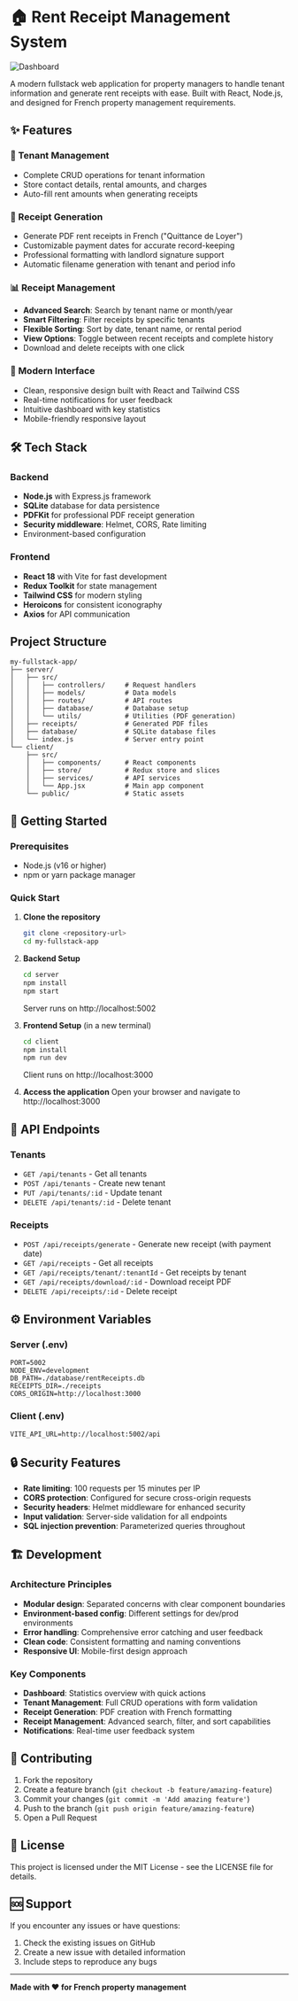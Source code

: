 # 🏠 Rent Receipt Management System

![Dashboard](dashboard.png)

A modern fullstack web application for property managers to handle tenant information and generate rent receipts with ease. Built with React, Node.js, and designed for French property management requirements.

## ✨ Features

### 👥 Tenant Management
- Complete CRUD operations for tenant information
- Store contact details, rental amounts, and charges
- Auto-fill rent amounts when generating receipts

### 🧾 Receipt Generation
- Generate PDF rent receipts in French ("Quittance de Loyer")
- Customizable payment dates for accurate record-keeping
- Professional formatting with landlord signature support
- Automatic filename generation with tenant and period info

### 📊 Receipt Management
- **Advanced Search**: Search by tenant name or month/year
- **Smart Filtering**: Filter receipts by specific tenants
- **Flexible Sorting**: Sort by date, tenant name, or rental period
- **View Options**: Toggle between recent receipts and complete history
- Download and delete receipts with one click

### 🎨 Modern Interface
- Clean, responsive design built with React and Tailwind CSS
- Real-time notifications for user feedback
- Intuitive dashboard with key statistics
- Mobile-friendly responsive layout

## 🛠️ Tech Stack

### Backend
- **Node.js** with Express.js framework
- **SQLite** database for data persistence
- **PDFKit** for professional PDF receipt generation
- **Security middleware**: Helmet, CORS, Rate limiting
- Environment-based configuration

### Frontend
- **React 18** with Vite for fast development
- **Redux Toolkit** for state management
- **Tailwind CSS** for modern styling
- **Heroicons** for consistent iconography
- **Axios** for API communication

## Project Structure

```
my-fullstack-app/
├── server/
│   ├── src/
│   │   ├── controllers/     # Request handlers
│   │   ├── models/          # Data models
│   │   ├── routes/          # API routes
│   │   ├── database/        # Database setup
│   │   └── utils/           # Utilities (PDF generation)
│   ├── receipts/            # Generated PDF files
│   ├── database/            # SQLite database files
│   └── index.js             # Server entry point
└── client/
    ├── src/
    │   ├── components/      # React components
    │   ├── store/           # Redux store and slices
    │   ├── services/        # API services
    │   └── App.jsx          # Main app component
    └── public/              # Static assets
```

## 🚀 Getting Started

### Prerequisites
- Node.js (v16 or higher)
- npm or yarn package manager

### Quick Start

1. **Clone the repository**
   ```bash
   git clone <repository-url>
   cd my-fullstack-app
   ```

2. **Backend Setup**
   ```bash
   cd server
   npm install
   npm start
   ```
   Server runs on http://localhost:5002

3. **Frontend Setup** (in a new terminal)
   ```bash
   cd client
   npm install
   npm run dev
   ```
   Client runs on http://localhost:3000

4. **Access the application**
   Open your browser and navigate to http://localhost:3000

## 📡 API Endpoints

### Tenants
- `GET /api/tenants` - Get all tenants
- `POST /api/tenants` - Create new tenant  
- `PUT /api/tenants/:id` - Update tenant
- `DELETE /api/tenants/:id` - Delete tenant

### Receipts
- `POST /api/receipts/generate` - Generate new receipt (with payment date)
- `GET /api/receipts` - Get all receipts
- `GET /api/receipts/tenant/:tenantId` - Get receipts by tenant
- `GET /api/receipts/download/:id` - Download receipt PDF
- `DELETE /api/receipts/:id` - Delete receipt

## ⚙️ Environment Variables

### Server (.env)
```env
PORT=5002
NODE_ENV=development
DB_PATH=./database/rentReceipts.db
RECEIPTS_DIR=./receipts
CORS_ORIGIN=http://localhost:3000
```

### Client (.env)
```env
VITE_API_URL=http://localhost:5002/api
```

## 🔒 Security Features

- **Rate limiting**: 100 requests per 15 minutes per IP
- **CORS protection**: Configured for secure cross-origin requests
- **Security headers**: Helmet middleware for enhanced security
- **Input validation**: Server-side validation for all endpoints
- **SQL injection prevention**: Parameterized queries throughout

## 🏗️ Development

### Architecture Principles
- **Modular design**: Separated concerns with clear component boundaries
- **Environment-based config**: Different settings for dev/prod environments
- **Error handling**: Comprehensive error catching and user feedback
- **Clean code**: Consistent formatting and naming conventions
- **Responsive UI**: Mobile-first design approach

### Key Components
- **Dashboard**: Statistics overview with quick actions
- **Tenant Management**: Full CRUD operations with form validation
- **Receipt Generation**: PDF creation with French formatting
- **Receipt Management**: Advanced search, filter, and sort capabilities
- **Notifications**: Real-time user feedback system

## 🤝 Contributing

1. Fork the repository
2. Create a feature branch (`git checkout -b feature/amazing-feature`)
3. Commit your changes (`git commit -m 'Add amazing feature'`)
4. Push to the branch (`git push origin feature/amazing-feature`)
5. Open a Pull Request

## 📄 License

This project is licensed under the MIT License - see the LICENSE file for details.

## 🆘 Support

If you encounter any issues or have questions:
1. Check the existing issues on GitHub
2. Create a new issue with detailed information
3. Include steps to reproduce any bugs

---

**Made with ❤️ for French property management**
